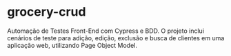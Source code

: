 # grocery-crud
Automação de Testes Front-End com Cypress e BDD. O projeto inclui cenários de teste para adição, edição, exclusão e busca de clientes em uma aplicação web, utilizando Page Object Model.
